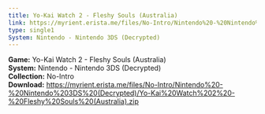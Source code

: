 ```yaml
---
title: Yo-Kai Watch 2 - Fleshy Souls (Australia)
link: https://myrient.erista.me/files/No-Intro/Nintendo%20-%20Nintendo%203DS%20(Decrypted)/Yo-Kai%20Watch%202%20-%20Fleshy%20Souls%20(Australia).zip
type: single1
System: Nintendo - Nintendo 3DS (Decrypted)
---
```

<b>Game:</b> Yo-Kai Watch 2 - Fleshy Souls (Australia)<br>
<b>System:</b> Nintendo - Nintendo 3DS (Decrypted)<br>
<b>Collection:</b> No-Intro<br>
<b>Download:</b> https://myrient.erista.me/files/No-Intro/Nintendo%20-%20Nintendo%203DS%20(Decrypted)/Yo-Kai%20Watch%202%20-%20Fleshy%20Souls%20(Australia).zip